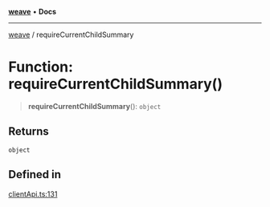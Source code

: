 [**weave**](../README.md) • **Docs**

***

[weave](../globals.md) / requireCurrentChildSummary

# Function: requireCurrentChildSummary()

> **requireCurrentChildSummary**(): `object`

## Returns

`object`

## Defined in

[clientApi.ts:131](https://github.com/wandb/weave/blob/f0de86a1943f1d5c6c828f42faab64acc924c307/sdks/node/src/clientApi.ts#L131)
